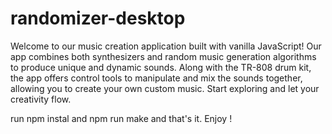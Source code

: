 # randomizer-desktop
Welcome to our music creation application built with vanilla JavaScript! Our app combines both synthesizers and random music generation algorithms to produce unique and dynamic sounds. Along with the TR-808 drum kit, the app offers control tools to manipulate and mix the sounds together, allowing you to create your own custom music. Start exploring and let your creativity flow.

run npm instal and npm run make and that's it. Enjoy !
